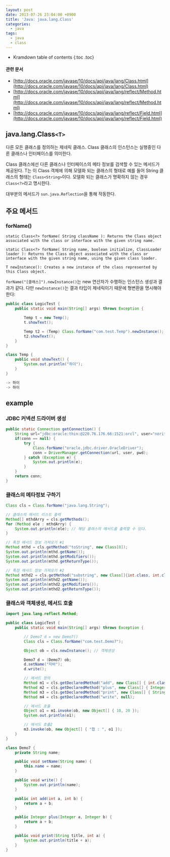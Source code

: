 ```yaml
---
layout: post
date: 2013-07-26 23:04:00 +0900
title: 'Java: java.lang.Class'
categories:
  - java
tags:
  - java
  - class
---
```


* Kramdown table of contents
{:toc .toc}

#### 관련 문서
- [http://docs.oracle.com/javase/10/docs/api/java/lang/Class.html](http://docs.oracle.com/javase/10/docs/api/java/lang/Class.html)
- [http://docs.oracle.com/javase/10/docs/api/java/lang/reflect/Method.html](http://docs.oracle.com/javase/10/docs/api/java/lang/reflect/Method.html)
- [http://docs.oracle.com/javase/10/docs/api/java/lang/reflect/Field.html](http://docs.oracle.com/javase/10/docs/api/java/lang/reflect/Field.html)


## java.lang.Class`<T>`

다른 모든 클래스를 정의하는 제네릭 클래스. Class 클래스의 인스턴스는 실행중인 다른 클래스나 인터페이스를 의미한다.

Class 클래스에선 다른 클래스나 인터페이스의 메타 정보를 검색할 수 있는 메서드가 제공된다. T는 이 Class 객체에 의해 모델화 되는 클래스의 형태로 예를 들어 String 클래스의 형태는 `Class<String>`이다. 모델화 되는 클래스가 명확하지 않는 경우 `Class<?>`라고 명시한다.

대부분의 메서드가 `sun.java.Reflection`을 통해 작동한다.

## 주요 메서드

### forName()

```
static Class<?> forName( String className ): Returns the Class object associated with the class or interface with the given string name.

static Class<?> forName( String name, boolean initialize, ClassLoader loader ): Returns the Class object associated with the class or interface with the given string name, using the given class loader.

T newInstance(): Creates a new instance of the class represented by this Class object.
```

`forName("[클래스]").newInstance()`는 new 연산자가 수행하는 인스턴스 생성과 결과가 같다. 다만 `newInstance()`는 결과 타입이 제네릭이기 때문에 형변환을 명시해야 한다:

```java
public class LogicTest {
    public static void main(String[] args) throws Exception {

        Temp t = new Temp();
        t.showText();

        Temp t2 = (Temp) Class.forName("com.test.Temp").newInstance();
        t2.showText();
    }
}

class Temp {
    public void showText() {
        System.out.println("하이");
    }
}

-> 하이
-> 하이
```

## example

### JDBC 커넥션 드라이버 생성

```java
public static Connection getConnection() {
    String url="jdbc:oracle:thin:@220.76.176.66:1521:orcl", user="noritersand", pwd="java301$!";
    if(conn == null) {
        try {
            Class.forName("oracle.jdbc.driver.OracleDriver");
            conn = DriverManager.getConnection(url, user, pwd);
        } catch (Exception e) {
            System.out.println(e);
        }
    }
    return conn;
}
```

### 클래스의 메타정보 구하기

```java
Class cls = Class.forName("java.lang.String");

// 클래스의 메서드 리스트 출력
Method[] mthdArry = cls.getMethods();
for (Method ele : mthdArry) {
    System.out.println(ele); // 해당 클래스의 메서드를 출력할 수 있다.
}

// 특정 메서드 정보 가져오기 #1
Method mthd = cls.getMethod("toString", new Class[0]);
System.out.println(mthd.getName());
System.out.println(mthd.getModifiers());
System.out.println(mthd.getReturnType());

// 특정 메서드 정보 가져오기 #2
Method mthd2 = cls.getMethod("substring", new Class[]{int.class, int.class});
System.out.println(mthd2.getName());
System.out.println(mthd2.getModifiers());
System.out.println(mthd2.getReturnType());
```

### 클래스와 객체생성, 메서드 호출

```java
import java.lang.reflect.Method;

public class LogicTest {
    public static void main(String[] args) throws Exception {

        // Demo7 d = new Demo7()
        Class cls = Class.forName("com.test.Demo7");

        Object ob = cls.newInstance(); // 객체생성

        Demo7 d = (Demo7) ob;
        d.setName("자바");
        d.write();

        // 메서드 정의
        Method m1 = cls.getDeclaredMethod("add", new Class[] { int.class, int.class });
        Method m2 = cls.getDeclaredMethod("plus", new Class[] { Integer.class, Integer.class });
        Method m3 = cls.getDeclaredMethod("print", new Class[] { String.class, int.class });
        Method m4 = cls.getDeclaredMethod("write", null);

        // 메서드 호출
        Object o1 = m1.invoke(ob, new Object[] { 10, 20 });
        System.out.println(o1);

        // 메서드 호출2
        m3.invoke(ob, new Object[] { "합 : ", o1 });
    }
}

class Demo7 {
    private String name;

    public void setName(String name) {
        this.name = name;
    }

    public void write() {
        System.out.println(name);
    }

    public int add(int a, int b) {
        return a + b;
    }

    public Integer plus(Integer a, Integer b) {
        return a + b;
    }

    public void print(String title, int a) {
        System.out.println(title + a);
    }
}
```

